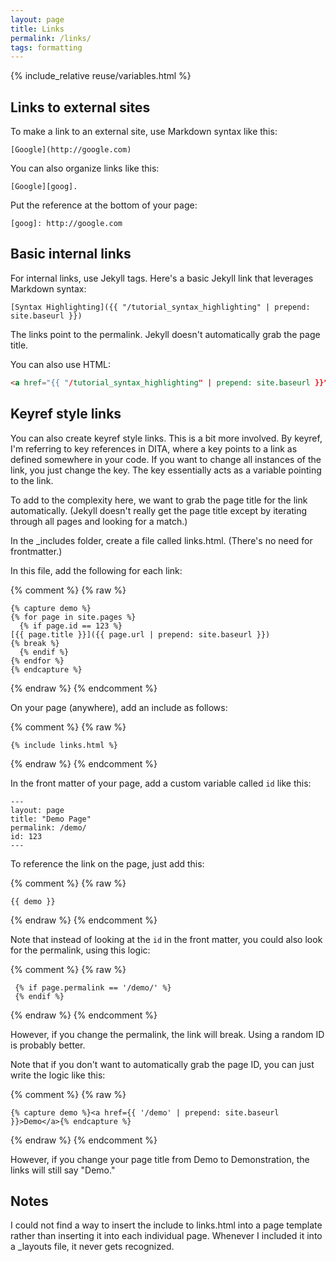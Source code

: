 ```yaml
---
layout: page
title: Links
permalink: /links/
tags: formatting
---
```


{% include_relative reuse/variables.html %}

## Links to external sites

To make a link to an external site, use Markdown syntax like this: 

```
[Google](http://google.com)
```

You can also organize links like this: 

```
[Google][goog].
```

Put the reference at the bottom of your page: 

```
[goog]: http://google.com
```

## Basic internal links

For internal links, use Jekyll tags. Here's a basic Jekyll link that leverages Markdown syntax:

```
[Syntax Highlighting]({{ "/tutorial_syntax_highlighting" | prepend: site.baseurl }})
```

The links point to the permalink. Jekyll doesn't automatically grab the page title.

You can also use HTML: 

```html
<a href="{{ "/tutorial_syntax_highlighting" | prepend: site.baseurl }}">Syntax Highlighting</a>
```


## Keyref style links

You can also create keyref style links. This is a bit more involved. By keyref, I'm referring to key references in DITA, where a key points to a link as defined somewhere in your code. If you want to change all instances of the link, you just change the key. The key essentially acts as a variable pointing to the link. 

To add to the complexity here, we want to grab the page title for the link automatically. (Jekyll doesn't really get the page title except by iterating through all pages and looking for a match.)

In the _includes folder, create a file called links.html. (There's no need for frontmatter.)

In this file, add the following for each link: 

{% comment %}
{% raw %}
```liquid
{% capture demo %}
{% for page in site.pages %}
  {% if page.id == 123 %}
[{{ page.title }}]({{ page.url | prepend: site.baseurl }})
{% break %}
  {% endif %}
{% endfor %}
{% endcapture %}
```
{% endraw %}
{% endcomment %}

On your page (anywhere), add an include as follows: 


{% comment %}
{% raw %}
```liquid
{% include links.html %}
```
{% endraw %}
{% endcomment %}


In the front matter of your page, add a custom variable called `id` like this:

```
---
layout: page
title: "Demo Page"
permalink: /demo/
id: 123
---
```

To reference the link on the page, just add this:

{% comment %}
{% raw %}
```liquid
{{ demo }}
```
{% endraw %}
{% endcomment %}

Note that instead of looking at the `id` in the front matter, you could also look for the permalink, using this logic:

{% comment %}
{% raw %}
```
 {% if page.permalink == '/demo/' %}
 {% endif %}
```
{% endraw %}
{% endcomment %}

However, if you change the permalink, the link will break. Using a random ID is probably better.

Note that if you don't want to automatically grab the page ID, you can just write the logic like this:

{% comment %}
{% raw %}
```liquid
{% capture demo %}<a href={{ '/demo' | prepend: site.baseurl }}>Demo</a>{% endcapture %}
```
{% endraw %}
{% endcomment %}

However, if you change your page title from Demo to Demonstration, the links will still say "Demo."

## Notes

I could not find a way to insert the include to links.html into a page template rather than inserting it into each individual page. Whenever I included it into a _layouts file, it never gets recognized.



